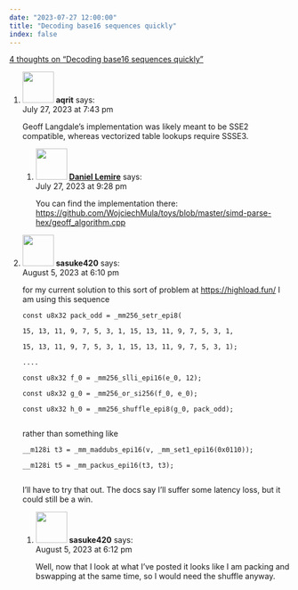 ```yaml
---
date: "2023-07-27 12:00:00"
title: "Decoding base16 sequences quickly"
index: false
---
```


[4 thoughts on &ldquo;Decoding base16 sequences quickly&rdquo;](/lemire/blog/2023/07-27-decoding-base16-sequences-quickly)

<ol class="comment-list">
<li id="comment-653269" class="comment even thread-even depth-1 parent">
<div class="comment-author vcard">
<img alt src="https://secure.gravatar.com/avatar/2f4c567fa22e1d1949be12e161fcab5b?s=56&#038;d=mm&#038;r=g" srcset="https://secure.gravatar.com/avatar/2f4c567fa22e1d1949be12e161fcab5b?s=112&#038;d=mm&#038;r=g 2x" class="avatar avatar-56 photo" height="56" width="56" decoding="async" /> <b class="fn">aqrit</b> <span class="says">says:</span> </div>
<div class="comment-metadata"><time datetime="2023-07-27T19:43:48+00:00">July 27, 2023 at 7:43 pm</time></a> </div>
<div class="comment-content">
<p>Geoff Langdale&rsquo;s implementation was likely meant to be SSE2 compatible, whereas vectorized table lookups require SSSE3.</p>
</div>
<ol class="children">
<li id="comment-653272" class="comment byuser comment-author-lemire bypostauthor odd alt depth-2">
<div class="comment-author vcard">
<img alt src="https://secure.gravatar.com/avatar/2ca999bef9535950f5b84281a4dab006?s=56&#038;d=mm&#038;r=g" srcset="https://secure.gravatar.com/avatar/2ca999bef9535950f5b84281a4dab006?s=112&#038;d=mm&#038;r=g 2x" class="avatar avatar-56 photo" height="56" width="56" decoding="async" /> <b class="fn"><a href="https://lemire.me/en/" class="url" rel="ugc">Daniel Lemire</a></b> <span class="says">says:</span> </div>
<div class="comment-metadata"><time datetime="2023-07-27T21:28:44+00:00">July 27, 2023 at 9:28 pm</time></a> </div>
<div class="comment-content">
<p>You can find the implementation there:<br/>
<a href="https://github.com/WojciechMula/toys/blob/master/simd-parse-hex/geoff_algorithm.cpp" rel="nofollow ugc">https://github.com/WojciechMula/toys/blob/master/simd-parse-hex/geoff_algorithm.cpp</a></p>
</div>
</li>
</ol>
</li>
<li id="comment-653502" class="comment even thread-odd thread-alt depth-1 parent">
<div class="comment-author vcard">
<img alt src="https://secure.gravatar.com/avatar/275d6ccbf6ac0d40942ed813e1aa38c7?s=56&#038;d=mm&#038;r=g" srcset="https://secure.gravatar.com/avatar/275d6ccbf6ac0d40942ed813e1aa38c7?s=112&#038;d=mm&#038;r=g 2x" class="avatar avatar-56 photo" height="56" width="56" loading="lazy" decoding="async" /> <b class="fn">sasuke420</b> <span class="says">says:</span> </div>
<div class="comment-metadata"><time datetime="2023-08-05T18:10:12+00:00">August 5, 2023 at 6:10 pm</time></a> </div>
<div class="comment-content">
<p>for my current solution to this sort of problem at <a href="https://highload.fun/" rel="nofollow ugc">https://highload.fun/</a> I am using this sequence</p>
<p><code>const u8x32 pack_odd = _mm256_setr_epi8(<br/>
15, 13, 11, 9, 7, 5, 3, 1, 15, 13, 11, 9, 7, 5, 3, 1,<br/>
15, 13, 11, 9, 7, 5, 3, 1, 15, 13, 11, 9, 7, 5, 3, 1);<br/>
....<br/>
const u8x32 f_0 = _mm256_slli_epi16(e_0, 12);<br/>
const u8x32 g_0 = _mm256_or_si256(f_0, e_0);<br/>
const u8x32 h_0 = _mm256_shuffle_epi8(g_0, pack_odd);<br/>
</code></p>
<p>rather than something like</p>
<p><code>__m128i t3 = _mm_maddubs_epi16(v, _mm_set1_epi16(0x0110));<br/>
__m128i t5 = _mm_packus_epi16(t3, t3);<br/>
</code></p>
<p>I&rsquo;ll have to try that out. The docs say I&rsquo;ll suffer some latency loss, but it could still be a win.</p>
</div>
<ol class="children">
<li id="comment-653503" class="comment odd alt depth-2">
<div class="comment-author vcard">
<img alt src="https://secure.gravatar.com/avatar/275d6ccbf6ac0d40942ed813e1aa38c7?s=56&#038;d=mm&#038;r=g" srcset="https://secure.gravatar.com/avatar/275d6ccbf6ac0d40942ed813e1aa38c7?s=112&#038;d=mm&#038;r=g 2x" class="avatar avatar-56 photo" height="56" width="56" loading="lazy" decoding="async" /> <b class="fn">sasuke420</b> <span class="says">says:</span> </div>
<div class="comment-metadata"><time datetime="2023-08-05T18:12:07+00:00">August 5, 2023 at 6:12 pm</time></a> </div>
<div class="comment-content">
<p>Well, now that I look at what I&rsquo;ve posted it looks like I am packing and bswapping at the same time, so I would need the shuffle anyway.</p>
</div>
</li>
</ol>
</li>
</ol>
